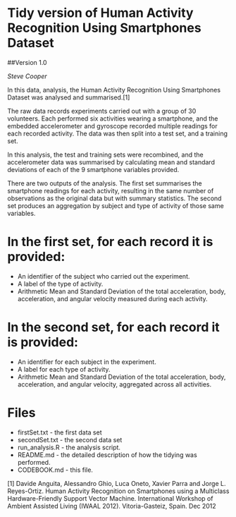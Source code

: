 # Tidy version of Human Activity Recognition Using Smartphones Dataset
##Version 1.0

*Steve Cooper*

In this data, analysis, the Human Activity Recognition Using Smartphones Dataset was analysed and summarised.[1]

The raw data records experiments carried out with a group of 30 volunteers. Each performed six activities wearing a smartphone, and the embedded accelerometer and gyroscope recorded multiple readings for each recorded activity. The data was then split into a test set, and a training set.

In this analysis, the test and training sets were recombined, and the accelerometer data was summarised by calculating mean and standard deviations of each of the 9 smartphone variables provided. 

There are two outputs of the analysis. The first set summarises the smartphone readings for each activity, resulting in the same number of observations as the original data but with summary statistics. The second set produces an aggregation by subject and type of activity of those same variables.

In the first set, for each record it is provided:
=================================================

- An identifier of the subject who carried out the experiment.
- A label of the type of activity.
- Arithmetic Mean and Standard Deviation of the total acceleration, body, acceleration, and angular velocity measured during each activity.

In the second set, for each record it is provided:
=========================================

- An identifier for each subject in the experiment.
- A label for each type of activity.
- Arithmetic Mean and Standard Deviation of the total acceleration, body, acceleration, and angular velocity, aggregated across all activities.

Files
=====

- firstSet.txt - the first data set
- secondSet.txt - the second data set
- run_analysis.R - the analysis script.
- README.md - the detailed description of how the tidying was performed.
- CODEBOOK.md - this file.

[1] Davide Anguita, Alessandro Ghio, Luca Oneto, Xavier Parra and Jorge L. Reyes-Ortiz. Human Activity Recognition on Smartphones using a Multiclass Hardware-Friendly Support Vector Machine. International Workshop of Ambient Assisted Living (IWAAL 2012). Vitoria-Gasteiz, Spain. Dec 2012


